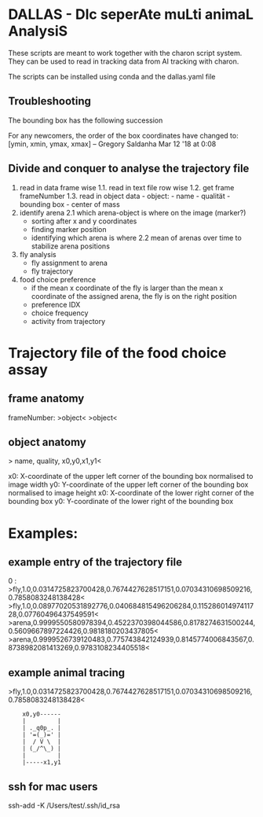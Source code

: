 # DALLAS - Dlc seperAte muLti animaL AnalysiS

These scripts are meant to work together with the charon script system. They can be used to read in tracking data from AI tracking with charon.

The scripts can be installed using conda and the dallas.yaml file


## Troubleshooting 

The bounding box has the following succession


For any newcomers, the order of the box coordinates have changed to: [ymin, xmin, ymax, xmax] – Gregory Saldanha Mar 12 '18 at 0:08

## Divide and conquer to analyse the trajectory file

1. read in data frame wise
1.1. read in text file row wise
1.2. get frame frameNumber
1.3. read in object data
        - object:
            - name
            - qualität
            - bounding box
            - center of mass
2. identify arena 
2.1 which arena-object is where on the image (marker?)
    - sorting after x and y coordinates
    - finding marker position 
    - identifying which arena is where
2.2 mean of arenas over time to stabilize arena positions
3. fly analysis
    - fly assignment to arena
    - fly trajectory
4. food choice preference
    - if the mean x coordinate of the fly is larger than the mean x coordinate of the assigned arena, the fly is on the right position
    - preference IDX
    - choice frequency
    - activity from trajectory




# Trajectory file of the food choice assay

## frame anatomy

frameNumber: >object< >object<


## object anatomy


\> name, quality, x0,y0,x1,y1< 

x0: X-coordinate of the upper left corner of the bounding box normalised to image width
y0: Y-coordinate of the upper left corner of the bounding box normalised to image height
x0: X-coordinate of the lower right corner of the bounding box
y0: Y-coordinate of the lower right of the bounding box

# Examples:

## example entry of the trajectory file

0 : >fly,1.0,0.0314725823700428,0.7674427628517151,0.07034310698509216,0.7858083248138428< >fly,1.0,0.08977020531892776,0.040684815496206284,0.11528601497411728,0.07760496437549591< >arena,0.9999550580978394,0.4522370398044586,0.8178274631500244,0.5609667897224426,0.9818180203437805< >arena,0.9999526739120483,0.775743842124939,0.8145774006843567,0.8738982081413269,0.9783108234405518<

## example animal tracing

\>fly,1.0,0.0314725823700428,0.7674427628517151,0.07034310698509216,0.7858083248138428< 

        x0,y0------
        |         |
        | ._q0p_. |
        | '=(_)=' |
        |  / V \  |
        | (_/^\_) |
        |         |
        |-----x1,y1




## ssh for mac users
ssh-add -K /Users/test/.ssh/id_rsa
